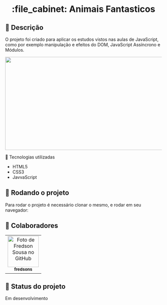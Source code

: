 <h1 align="center">:file_cabinet: Animais Fantasticos</h1>

## :memo: Descrição

O projeto foi criado para aplicar os estudos vistos nas aulas de JavaScript, como por exemplo manipulação e efeitos do DOM, JavaScript Assíncrono e Módulos.

<p align="center">

  <img src="./images/AnimaisFantasticos.gif" width="600" height="300" />
</p

## :wrench: Tecnologias utilizadas

- HTML5
- CSS3
- JavvaScript

## :rocket: Rodando o projeto

Para rodar o projeto é necessário clonar o mesmo, e rodar em seu navegador:

## :handshake: Colaboradores

<table>
  <tr>
    <td align="center">
      <a href="http://github.com/fredsons">
        <img src="https://avatars.githubusercontent.com/u/85347233?v=4" width="100px;" alt="Foto de Fredson Sousa no GitHub"/><br>
        <sub>
          <b>fredsons</b>
        </sub>
      </a>
    </td>
  </tr>
</table>

## :dart: Status do projeto

Em desenvolvimento
